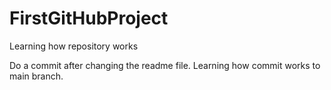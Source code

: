 # FirstGitHubProject
Learning how repository works

Do a commit after changing the readme file.
Learning how commit works to main branch.

